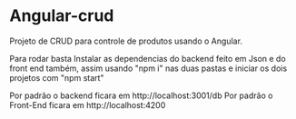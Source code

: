 # Angular-crud

Projeto de CRUD para controle de produtos usando o Angular.

Para rodar basta Instalar as dependencias do backend feito em Json e do front end também, assim usando "npm i" nas duas pastas e iniciar os dois projetos com "npm start"


Por padrão o backend ficara em http://localhost:3001/db
Por padrão o Front-End ficara em http://localhost:4200
